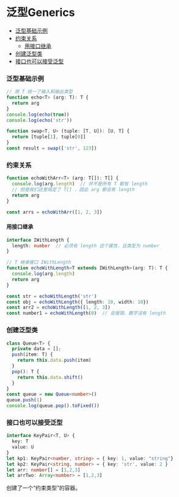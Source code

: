 # 泛型Generics

<!-- @import "[TOC]" {cmd="toc" depthFrom=3 depthTo=6 orderedList=false} -->

<!-- code_chunk_output -->

- [泛型基础示例](#泛型基础示例)
- [约束关系](#约束关系)
  - [用接口继承](#用接口继承)
- [创建泛型类](#创建泛型类)
- [接口也可以接受泛型](#接口也可以接受泛型)

<!-- /code_chunk_output -->

### 泛型基础示例
```ts
// 用 T 统一了输入和输出类型
function echo<T> (arg: T): T {
  return arg
}
console.log(echo(true))
console.log(echo('str'))

function swap<T, U> (tuple: [T, U]): [U, T] {
  return [tuple[1], tuple[0]]
}
const result = swap(['str', 123])
```

### 约束关系
```ts
function echoWithArr<T> (arg: T[]): T[] {
  console.log(arg.length)  // 并不是所有 T 都有 length
  // 但是我们这里规定了 T[] ，因此 arg 都会有 length
  return arg
}

const arrs = echoWithArr([1, 2, 3])
```

#### 用接口继承
```ts
interface IWithLength {
  length: number  // 必须有 length 这个属性，且类型为 number
}

// T 继承接口 IWithLength
function echoWithLength<T extends IWithLength>(arg: T): T {
  console.log(arg.length)
  return arg
}

const str = echoWithLength('str')
const obj = echoWithLength({ length: 10, width: 10})
const arr2 = echoWithLength([1, 2, 3])
const number1 = echoWithLength(0)  // 会报错，数字没有 length
```

### 创建泛型类
```ts
class Queue<T> {
  private data = [];
  push(item: T) {
    return this.data.push(item)
  }
  pop(): T {
    return this.data.shift()
  }
}
const queue = new Queue<number>()
queue.push(1)
console.log(queue.pop().toFixed())
```

### 接口也可以接受泛型
```ts
interface KeyPair<T, U> {
  key: T
  value: U
}
let kp1: KeyPair<number, string> = { key: 1, value: "string"}
let kp2: KeyPair<string, number> = { key: 'str', value: 2 }
let arr: number[] = [1,2,3]
let arrTwo: Array<number> = [1,2,3]
```

创建了一个“约束类型”的容器。
